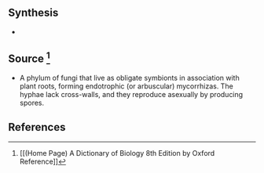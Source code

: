 ## Synthesis
- 
## Source [^1]
- A phylum of fungi that live as obligate symbionts in association with plant roots, forming endotrophic (or arbuscular) mycorrhizas. The hyphae lack cross-walls, and they reproduce asexually by producing spores.
## References

[^1]: [[(Home Page) A Dictionary of Biology 8th Edition by Oxford Reference]]